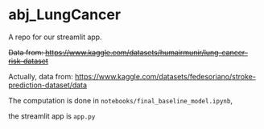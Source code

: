 # abj_LungCancer
A repo for our streamlit app.

~~Data from: https://www.kaggle.com/datasets/humairmunir/lung-cancer-risk-dataset~~

Actually, data from: https://www.kaggle.com/datasets/fedesoriano/stroke-prediction-dataset/data

The computation is done in ```notebooks/final_baseline_model.ipynb```, 

the streamlit app is ```app.py```


